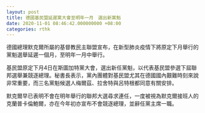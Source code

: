 ```yaml
---
layout: post
title: 德國基民盟延遲黨大會至明年一月　選出新黨魁
date: 2020-11-01 08:46:42.000000000 +08:00
categories: rthk
---
```


德國總理默克爾所屬的基督教民主聯盟宣布，在新型肺炎疫情下將原定下月舉行的黨魁選舉延遲一個月，至明年一月中舉行。

基民盟原定下月4日在斯圖加特黨大會，選出新任黨魁，以代表基民盟參選下屆聯邦選舉兼競逐總理。秘書長表示，黨內團體對基民盟尤其在德國國內艱難時刻來說非常重要，而三名黨魁候選人梅爾茲、拉舍特與呂特根都同意有關安排。

默克爾早已表明不會在明年舉行的聯邦大選尋求連任，一度被視為默克爾接班人的克蘭普卡倫鮑爾，亦在今年初亦宣布不會競逐總理，並辭任黨主席一職。
